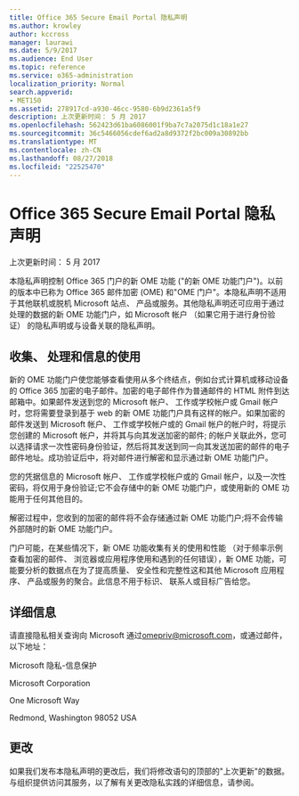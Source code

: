 ```yaml
---
title: Office 365 Secure Email Portal 隐私声明
ms.author: krowley
author: kccross
manager: laurawi
ms.date: 5/9/2017
ms.audience: End User
ms.topic: reference
ms.service: o365-administration
localization_priority: Normal
search.appverid:
- MET150
ms.assetid: 278917cd-a930-46cc-9580-6b9d2361a5f9
description: 上次更新时间： 5 月 2017
ms.openlocfilehash: 562423d61ba6086001f9ba7c7a2075d1c18a1e27
ms.sourcegitcommit: 36c5466056cdef6ad2a8d9372f2bc009a30892bb
ms.translationtype: MT
ms.contentlocale: zh-CN
ms.lasthandoff: 08/27/2018
ms.locfileid: "22525470"
---
```

# <a name="privacy-statement-for-office-365-secure-email-portal"></a>Office 365 Secure Email Portal 隐私声明

上次更新时间： 5 月 2017
  
本隐私声明控制 Office 365 门户的新 OME 功能 ("的新 OME 功能门户")。以前的版本中已称为 Office 365 邮件加密 (OME) 和"OME 门户"。本隐私声明不适用于其他联机或脱机 Microsoft 站点、 产品或服务。其他隐私声明还可应用于通过处理的数据的新 OME 功能门户，如 Microsoft 帐户 （如果它用于进行身份验证） 的隐私声明或与设备关联的隐私声明。
  
## <a name="collection-processing-and-use-of-your-information"></a>收集、 处理和信息的使用

新的 OME 功能门户使您能够查看使用从多个终结点，例如台式计算机或移动设备的 Office 365 加密的电子邮件。加密的电子邮件作为普通邮件的 HTML 附件到达邮箱中。如果邮件发送到您的 Microsoft 帐户、 工作或学校帐户或 Gmail 帐户时，您将需要登录到基于 web 的新 OME 功能门户具有这样的帐户。如果加密的邮件发送到 Microsoft 帐户、 工作或学校帐户或的 Gmail 帐户的帐户时，将提示您创建的 Microsoft 帐户，并将其与向其发送加密的邮件; 的帐户关联此外，您可以选择请求一次性密码身份验证，然后将其发送到同一向其发送加密的邮件的电子邮件地址。成功验证后中，将对邮件进行解密和显示通过新 OME 功能门户。
  
您的凭据信息的 Microsoft 帐户、 工作或学校帐户或的 Gmail 帐户，以及一次性密码，将仅用于身份验证;它不会存储中的新 OME 功能门户，或使用新的 OME 功能用于任何其他目的。
  
解密过程中，您收到的加密的邮件将不会存储通过新 OME 功能门户;将不会传输外部随时的新 OME 功能门户。
  
门户可能，在某些情况下，新 OME 功能收集有关的使用和性能 （对于频率示例查看加密的邮件、 浏览器或应用程序使用和遇到的任何错误），新 OME 功能，可能要分析的数据点在为了提高质量、 安全性和完整性这和其他 Microsoft 应用程序、 产品或服务的聚合。此信息不用于标识、 联系人或目标广告给您。
  
## <a name="for-more-information"></a>详细信息

请直接隐私相关查询向 Microsoft 通过[omepriv@microsoft.com](mailto:omepriv@microsoft.com)，或通过邮件，以下地址：
  
Microsoft 隐私-信息保护
  
Microsoft Corporation
  
One Microsoft Way
  
Redmond, Washington 98052 USA
  
## <a name="changes"></a>更改

如果我们发布本隐私声明的更改后，我们将修改语句的顶部的"上次更新"的数据。与组织提供访问其服务，以了解有关更改隐私实践的详细信息，请参阅。
  

